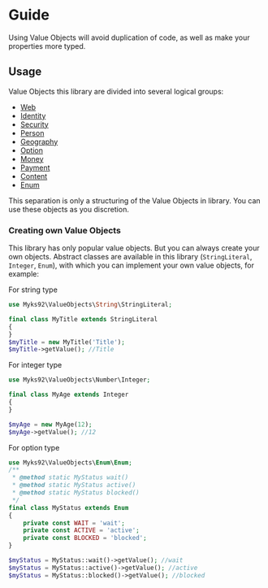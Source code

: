 # Guide
Using Value Objects will avoid duplication of code, as well as make your properties more typed.

## Usage
Value Objects this library are divided into several logical groups:

- [Web](usage/web.md)
- [Identity](usage/identity.md)
- [Security](usage/security.md)
- [Person](usage/person.md)
- [Geography](usage/geography.md)
- [Option](usage/option.md)
- [Money](usage/money.md)
- [Payment](usage/payment.md)
- [Content](usage/content.md)
- [Enum](usage/enum.md)

This separation is only a structuring of the Value Objects in library. You can use these objects as you discretion.

### Creating own Value Objects
This library has only popular value objects. But you can always create your own objects. Abstract classes are available in this library (`StringLiteral`,` Integer`, `Enum`), with which you can implement your own value objects, for example:

For string type
```php
use Myks92\ValueObjects\String\StringLiteral;

final class MyTitle extends StringLiteral
{
}
$myTitle = new MyTitle('Title');
$myTitle->getValue(); //Title
```

For integer type
```php
use Myks92\ValueObjects\Number\Integer;

final class MyAge extends Integer
{
}

$myAge = new MyAge(12);
$myAge->getValue(); //12
```

For option type
```php
use Myks92\ValueObjects\Enum\Enum;
/**
 * @method static MyStatus wait()
 * @method static MyStatus active()
 * @method static MyStatus blocked()
 */
final class MyStatus extends Enum
{
    private const WAIT = 'wait';
    private const ACTIVE = 'active';
    private const BLOCKED = 'blocked';
}

$myStatus = MyStatus::wait()->getValue(); //wait
$myStatus = MyStatus::active()->getValue(); //active
$myStatus = MyStatus::blocked()->getValue(); //blocked
```